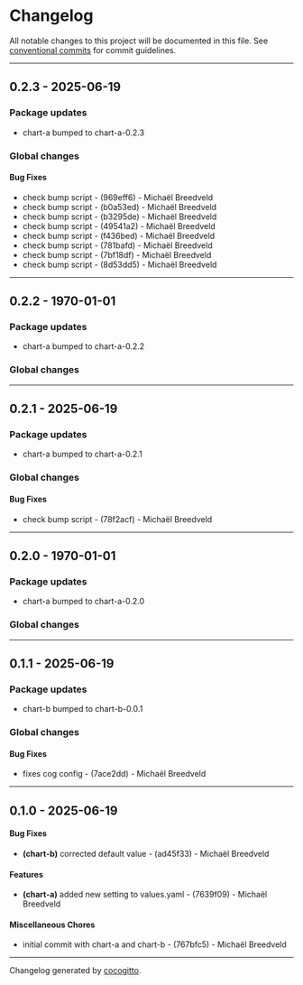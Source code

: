 # Changelog
All notable changes to this project will be documented in this file. See [conventional commits](https://www.conventionalcommits.org/) for commit guidelines.

- - -
## 0.2.3 - 2025-06-19
### Package updates
- chart-a bumped to chart-a-0.2.3
### Global changes
#### Bug Fixes
- check bump script - (969eff6) - Michaël Breedveld
- check bump script - (b0a53ed) - Michaël Breedveld
- check bump script - (b3295de) - Michaël Breedveld
- check bump script - (49541a2) - Michaël Breedveld
- check bump script - (f436bed) - Michaël Breedveld
- check bump script - (781bafd) - Michaël Breedveld
- check bump script - (7bf18df) - Michaël Breedveld
- check bump script - (8d53dd5) - Michaël Breedveld

- - -

## 0.2.2 - 1970-01-01
### Package updates
- chart-a bumped to chart-a-0.2.2
### Global changes

- - -

## 0.2.1 - 2025-06-19
### Package updates
- chart-a bumped to chart-a-0.2.1
### Global changes
#### Bug Fixes
- check bump script - (78f2acf) - Michaël Breedveld

- - -

## 0.2.0 - 1970-01-01
### Package updates
- chart-a bumped to chart-a-0.2.0
### Global changes

- - -

## 0.1.1 - 2025-06-19
### Package updates
- chart-b bumped to chart-b-0.0.1
### Global changes
#### Bug Fixes
- fixes cog config - (7ace2dd) - Michaël Breedveld

- - -

## 0.1.0 - 2025-06-19
#### Bug Fixes
- **(chart-b)** corrected default value - (ad45f33) - Michaël Breedveld
#### Features
- **(chart-a)** added new setting to values.yaml - (7639f09) - Michaël Breedveld
#### Miscellaneous Chores
- initial commit with chart-a and chart-b - (767bfc5) - Michaël Breedveld

- - -

Changelog generated by [cocogitto](https://github.com/cocogitto/cocogitto).